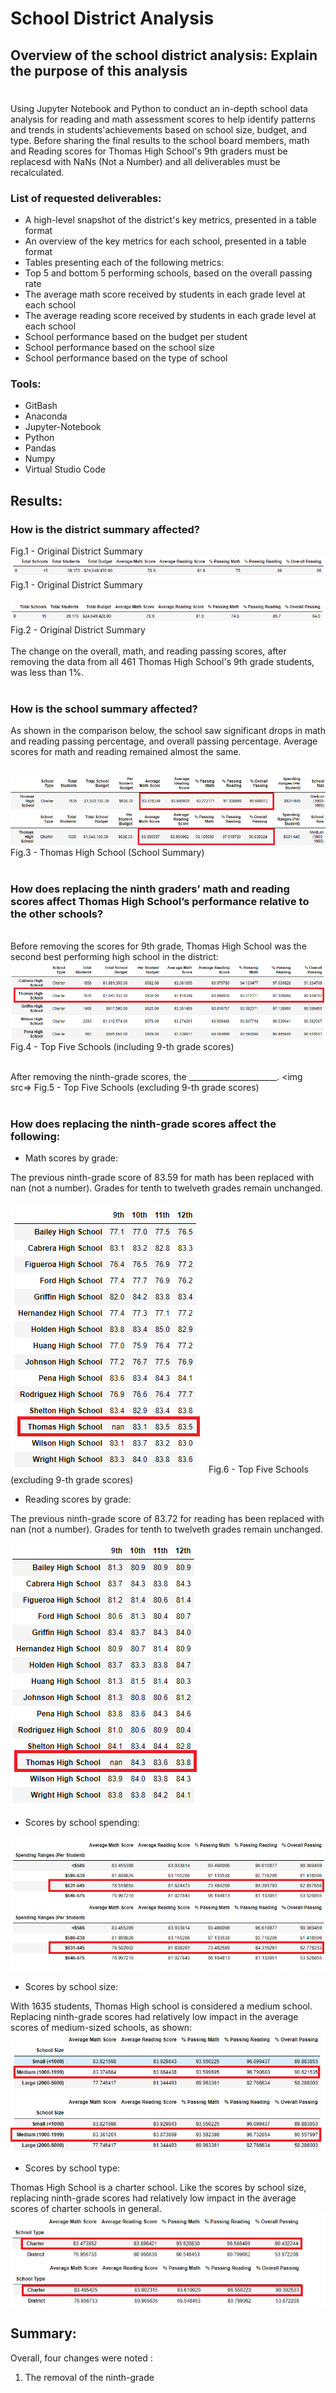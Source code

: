 # School District Analysis

## Overview of the school district analysis: Explain the purpose of this analysis
#
Using Jupyter Notebook and Python to conduct an in-depth school data analysis for reading and math assessment scores to help identify patterns and trends in students'achievements based on school size, budget, and type. Before sharing the final results to the school board members, math and Reading scores for Thomas High School's 9th graders must be replacesd with NaNs (Not a Number) and all deliverables must be recalculated.

### List of requested deliverables:
- A high-level snapshot of the district's key metrics, presented in a table format
- An overview of the key metrics for each school, presented in a table format
- Tables presenting each of the following metrics:
- Top 5 and bottom 5 performing schools, based on the overall passing rate
- The average math score received by students in each grade level at each school
- The average reading score received by students in each grade level at each school
- School performance based on the budget per student
- School performance based on the school size 
- School performance based on the type of school

### Tools:
- GitBash
- Anaconda
- Jupyter-Notebook
- Python
- Pandas
- Numpy
- Virtual Studio Code

## Results: 

### How is the district summary affected?

Fig.1 - Original District Summary
<img src=https://raw.githubusercontent.com/vandenesserm/School_District_Analysis/main/PNGs/District%20Summary%20-%20Original.png> 
Fig.1 - Original District Summary
</br>
</br>
<img src=https://raw.githubusercontent.com/vandenesserm/School_District_Analysis/main/PNGs/District%20Summary%20-%20Updated.png>
Fig.2 - Original District Summary
</br>
</br>
The change on the overall, math, and reading passing scores, after removing the data from all 461 Thomas High School's 9th grade students, was less than 1%. 
</br>
</br>

### How is the school summary affected?

As shown in the comparison below, the school saw significant drops in math and reading passing percentage, and overall passing percentage. Average scores for math and reading remained almost the same.
<br />
<br />

<img src=https://raw.githubusercontent.com/vandenesserm/School_District_Analysis/main/PNGs/THS%20-%20Comparison.png>
Fig.3 - Thomas High School (School Summary)
</br>
</br>

### How does replacing the ninth graders’ math and reading scores affect Thomas High School’s performance relative to the other schools?
</br>
Before removing the scores for 9th grade, Thomas High School was the second best performing high school in the district:
<img src=https://raw.githubusercontent.com/vandenesserm/School_District_Analysis/main/PNGs/Top%20Five%20-%20Original.png>
Fig.4 - Top Five Schools (including 9-th grade scores)
</br>
</br>

After removing the ninth-grade scores, the ______________________.
<img src=>
Fig.5 - Top Five Schools (excluding 9-th grade scores)
</br>
</br>

### How does replacing the ninth-grade scores affect the following:
- Math scores by grade:

The previous ninth-grade score of 83.59 for math has been replaced with nan (not a number). Grades for tenth to twelveth grades remain unchanged.

<img src=https://raw.githubusercontent.com/vandenesserm/School_District_Analysis/main/PNGs/Math%20Scores%20by%20Grade%20-%20Updated.png>
Fig.6 - Top Five Schools (excluding 9-th grade scores)

- Reading scores by grade: 
 
 The previous ninth-grade score of 83.72 for reading has been replaced with nan (not a number). Grades for tenth to twelveth grades remain unchanged.

<img src=https://raw.githubusercontent.com/vandenesserm/School_District_Analysis/main/PNGs/Reading%20Scores%20by%20Grade%20-%20Updated.png>

- Scores by school spending:

<img src=https://raw.githubusercontent.com/vandenesserm/School_District_Analysis/main/PNGs/Spending%20Summary%20-%20Comparison.png>


- Scores by school size:
  
With 1635 students, Thomas High school is considered a medium school. Replacing ninth-grade scores had relatively low impact in the average scores of medium-sized schools, as shown:
<img src=https://raw.githubusercontent.com/vandenesserm/School_District_Analysis/main/PNGs/Size%20Summary%20-%20Comparison.png>
  
- Scores by school type:    

Thomas High School is a charter school. Like the scores by school size, replacing ninth-grade scores had relatively low impact in the average scores of charter schools in general.
<img src=https://raw.githubusercontent.com/vandenesserm/School_District_Analysis/main/PNGs/School%20Type%20Summary%20-%20Comparison.png>



## Summary: 
Overall, four changes were noted :

1) The removal of the ninth-grade 
